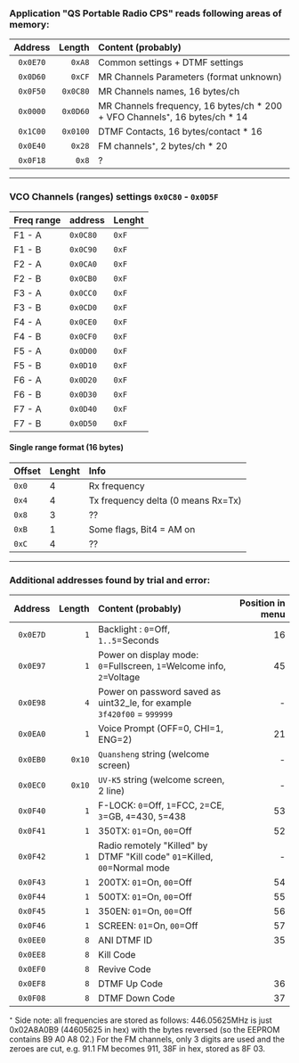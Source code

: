 ### Application "QS Portable Radio CPS" reads following areas of memory:

| Address| Length    | Content (probably)  |
| :---:  |  ---:     | :------  |
|`0x0E70`| `0xA8`    | Common settings + DTMF settings |
|`0x0D60`| `0xCF`    | MR Channels Parameters (format unknown) |
|`0x0F50`| `0x0C80`  | MR Channels names, 16 bytes/ch |
|`0x0000`| `0x0D60`  | MR Channels frequency, 16 bytes/ch * 200 + VFO Channels⁺, 16 bytes/ch * 14 |
|`0x1C00`| `0x0100`  | DTMF Contacts, 16 bytes/contact * 16 |  
|`0x0E40`| `0x28`    | FM channels⁺, 2 bytes/ch * 20 |
|`0x0F18`| `0x8`     | ? |

<hr>

### VCO Channels (ranges) settings `0x0C80` - `0x0D5F`
| Freq range | address    | Lenght  |
| :---       |  :---      | :------ |
| F1 - A     |  `0x0C80`  |  `0xF`  |
| F1 - B     |  `0x0C90`  |  `0xF`  |
| F2 - A     |  `0x0CA0`  |  `0xF`  |
| F2 - B     |  `0x0CB0`  |  `0xF`  |
| F3 - A     |  `0x0CC0`  |  `0xF`  |
| F3 - B     |  `0x0CD0`  |  `0xF`  |
| F4 - A     |  `0x0CE0`  |  `0xF`  |
| F4 - B     |  `0x0CF0`  |  `0xF`  |
| F5 - A     |  `0x0D00`  |  `0xF`  |
| F5 - B     |  `0x0D10`  |  `0xF`  |
| F6 - A     |  `0x0D20`  |  `0xF`  |
| F6 - B     |  `0x0D30`  |  `0xF`  |
| F7 - A     |  `0x0D40`  |  `0xF`  |
| F7 - B     |  `0x0D50`  |  `0xF`  |

#### Single range format (16 bytes)
| Offset  |  Lenght  | Info |
| :---    |  :---    | :------      |
| `0x0`   |  4       | Rx frequency |
| `0x4`   |  4       | Tx frequency delta (0 means Rx=Tx) |
| `0x8`   |  3       | ?? |
| `0xB`   |  1       | Some flags, Bit4 = AM on |
| `0xC`   |  4       | ?? |
<hr>

### Additional addresses found by trial and error:

| Address| Length    | Content (probably)  | Position in menu |
| :---:  |  ---:     | :------  | --: |
|`0x0E7D`| `1`       | Backlight : `0`=Off, `1..5`=Seconds | 16 |
|`0x0E97`| `1`       | Power on display mode: `0`=Fullscreen, `1`=Welcome info, `2`=Voltage | 45 |
|`0x0E98`| `4`       | Power on password saved as uint32_le, for example `3f420f00` = `999999`| - |
|`0x0EA0`| `1`       | Voice Prompt (OFF=0, CHI=1, ENG=2) | 21 |
|`0x0EB0`| `0x10`    | `Quansheng` string (welcome screen)| - |
|`0x0EC0`| `0x10`    | `UV-K5` string (welcome screen, 2 line)| - |
|`0x0F40`| `1`       | F-LOCK: `0`=Off, `1`=FCC, `2`=CE, `3`=GB, `4`=430, `5`=438 | 53 |
|`0x0F41`| `1`       | 350TX: `01`=On, `00`=Off | 52 |
|`0x0F42`| `1`       | Radio remotely "Killed" by DTMF "Kill code" `01`=Killed, `00`=Normal mode | - |
|`0x0F43`| `1`       | 200TX: `01`=On, `00`=Off | 54 |
|`0x0F44`| `1`       | 500TX: `01`=On, `00`=Off | 55 |
|`0x0F45`| `1`       | 350EN: `01`=On, `00`=Off | 56 |
|`0x0F46`| `1`       | SCREEN: `01`=On, `00`=Off | 57 |
|`0x0EE0`| `8`       | ANI DTMF ID | 35 |
|`0x0EE8`| `8`       | Kill Code ||
|`0x0EF0`| `8`       | Revive Code ||
|`0x0EF8`| `8`       | DTMF Up Code | 36 |
|`0x0F08`| `8`       | DTMF Down Code | 37 |


⁺ Side note: all frequencies are stored as follows: 446.05625MHz is just 0x02A8A0B9 (44605625 in hex) with the bytes reversed (so the EEPROM contains B9 A0 A8 02.) For the FM channels, only 3 digits are used and the zeroes are cut, e.g. 91.1 FM becomes 911, 38F in hex, stored as 8F 03.
